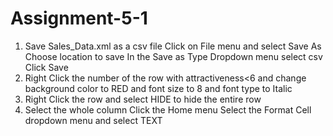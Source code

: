 # Assignment-5-1
1.	Save Sales_Data.xml as a csv file
Click on File menu and select Save As
Choose location to save
In the Save as Type Dropdown menu select csv
Click Save
2.	Right Click the number of the row with attractiveness<6 and change background color to RED and font size to 8 and font type to Italic
3.	Right Click the row and select HIDE to hide the entire row
4.	Select the whole column 
Click the Home menu
Select the Format Cell dropdown menu and select TEXT

